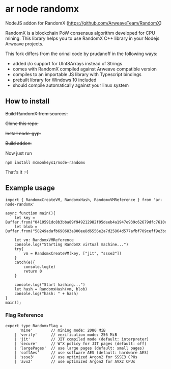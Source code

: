 # ar node randomx
NodeJS addon for RandomX (https://github.com/ArweaveTeam/RandomX)

RandomX is a blockchain PoW consensus algorithm developed for CPU mining.
This library helps you to use RandomX C++ library in your Nodejs Arweave projects. 

This fork differs from the orinal code by prudanoff in the following ways:

- added i/o support for UInt8Arrays instead of Strings
- comes with RandomX compiled against Arweave compatible version
- compiles to an importable JS library with Typescript bindings
- prebuilt library for Windows 10 included
- should compile automatically against your linux system

## How to install
~~Build RandomX from sources:~~

~~Clone this repo:~~

~~Install node-gyp:~~

~~Build addon:~~

Now just run
```
npm install mcmonkeys1/node-randomx
```
That's it :-)

## Example usage
```
import { RandomxCreateVM, RandomxHash, RandomxVMReference } from 'ar-node-randomx'

async function main(){
	let key = Buffer.from("0410591dc8b3bba89f949212982f05deeb4a1947e939c62679dfc7610c62")
	let blob = Buffer.from("58249adafb690683a800ee8d6556e2a7d25864d577afbf709ceff9e3bdd5ebae")

	let vm: RandomxVMReference
	console.log("Starting RandomX virtual machine...")
	try{
		vm = RandomxCreateVM(key, ["jit", "ssse3"])
	}
	catch(e){
		console.log(e)
		return 0
	}

	console.log("Start hashing...")
	let hash = RandomxHash(vm, blob)
	console.log("hash: " + hash)
}
main();

```

### Flag Reference

```
export type RandomxFlag = 
	  'mine'        // mining mode: 2080 MiB
	| 'verify'      // verification mode: 256 MiB
	| 'jit'         // JIT compiled mode (default: interpreter)
	| 'secure'      // W^X policy for JIT pages (default: off)
	| 'largePages'  // use large pages (default: small pages)
	| 'softAes'     // use software AES (default: hardware AES)
	| 'ssse3'       // use optimized Argon2 for SSSE3 CPUs
	| 'avx2'        // use optimized Argon2 for AVX2 CPUs
```

